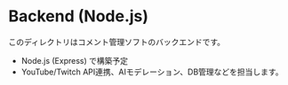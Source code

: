 # Backend (Node.js)

このディレクトリはコメント管理ソフトのバックエンドです。
- Node.js (Express) で構築予定
- YouTube/Twitch API連携、AIモデレーション、DB管理などを担当します。

